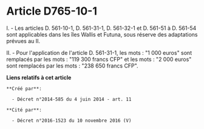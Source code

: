 # Article D765-10-1

I. - Les articles D. 561-10-1, D. 561-31-1, D. 561-32-1 et D. 561-51 à D. 561-54 sont applicables dans les îles Wallis et
Futuna, sous réserve des adaptations prévues au II. 

II. - Pour l'application de l'article D. 561-31-1, les mots : "1 000 euros" sont remplacés par les mots : "119 300 francs
CFP" et les mots : "2 000 euros" sont remplacés par les mots : "238 650 francs CFP".

**Liens relatifs à cet article**

	**Créé par**:

	  - Décret n°2014-585 du 4 juin 2014 - art. 11

	**Cité par**:

	  - Décret n°2016-1523 du 10 novembre 2016 (V)
